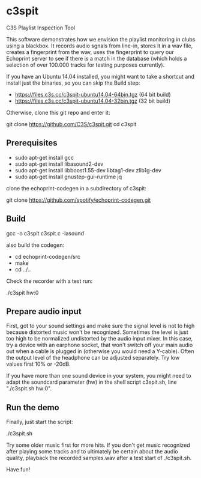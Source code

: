 # c3spit
C3S Playlist Inspection Tool

This software demonstrates how we envision the playlist monitoring in clubs using a blackbox. It records audio sgnals from line-in, stores it in a wav file, creates a fingerprint from the wav, uses the fingerprint to query our Echoprint server to see if there is a match in the database (which holds a selection of over 100.000 tracks for testing purposes currently).

If you have an Ubuntu 14.04 installed, you might want to take a shortcut and install just the binaries, so you can skip the Build step:

* https://files.c3s.cc/c3spit-ubuntu14.04-64bin.tgz (64 bit build)
* https://files.c3s.cc/c3spit-ubuntu14.04-32bin.tgz (32 bit build)

Otherwise, clone this git repo and enter it:

git clone https://github.com/C3S/c3spit.git
cd c3spit

## Prerequisites

* sudo apt-get install gcc
* sudo apt-get install libasound2-dev 
* sudo apt-get install libboost1.55-dev libtag1-dev zlib1g-dev
* sudo apt-get install gnustep-gui-runtime jq

clone the echoprint-codegen in a subdirectory of c3spit:

git clone https://github.com/spotify/echoprint-codegen.git

## Build 

gcc -o c3spit c3spit.c -lasound

also build the codegen:

* cd echoprint-codegen/src
* make
* cd ../..

Check the recorder with a test run:

./c3spit hw:0

## Prepare audio input

First, got to your sound settings and make sure the signal level is not to high because distorted music won't be recognized. Sometimes the level is just too high to be normalized undistorted by the audio input mixer. In this case, try a device with an earphone socket, that won't switch off your main audio out when a cable is plugged in (otherwise you would need a Y-cable). Often the output level of the headphone can be adjusted separately. Try low values first 10% or -20dB.

If you have more than one sound device in your system, you might need to adapt the soundcard parameter (hw) in the shell script c3spit.sh, line "./c3spit.sh hw:0". 

## Run the demo

Finally, just start the script:

./c3spit.sh

Try some older music first for more hits. If you don't get music recognized after playing some tracks and to ultimately be certain about the audio quality, playback the recorded samples.wav after a test start of ./c3spit.sh. 

Have fun!
